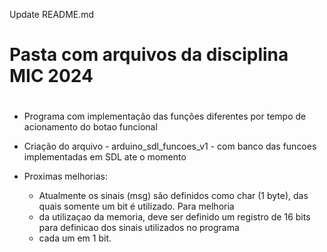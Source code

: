 Update README.md


# Pasta com arquivos da disciplina MIC 2024
# 
- Programa com implementação das funções diferentes por tempo de acionamento do botao funcional
- Criação do arquivo - arduino_sdl_funcoes_v1 - com banco das funcoes implementadas em SDL ate o momento

- Proximas melhorias:
  - Atualmente os sinais (msg) são definidos como char (1 byte), das quais somente um bit é utilizado. Para melhoria
  - da utilizaçao da memoria, deve ser definido um registro de 16 bits para definicao dos sinais utilizados no programa
  - cada um em 1 bit.
